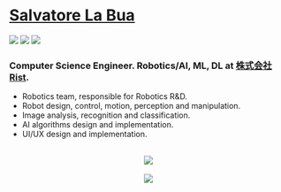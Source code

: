 <!--

### Hi there 👋

**slabua/slabua** is a ✨ _special_ ✨ repository because its `README.md` (this file) appears on your GitHub profile.

Here are some ideas to get you started:

- 🔭 I’m currently working on ...
- 🌱 I’m currently learning ...
- 👯 I’m looking to collaborate on ...
- 🤔 I’m looking for help with ...
- 💬 Ask me about ...
- 📫 How to reach me: ...
- 😄 Pronouns: ...
- ⚡ Fun fact: ...
-->

<!-- https://github.com/anuraghazra/github-readme-stats -->

# [Salvatore La Bua](http://www.slblabs.com)

[![](https://img.shields.io/twitter/follow/slabua?style=flat&color=blue&logo=Twitter&logoColor=blue&label=%40slabua&labelColor=1b1b1b)](https://twitter.com/slabua)
[![](https://img.shields.io/badge/-%40slabua-blue?style=flat&color=blue&logo=Linkedin&logoColor=blue&labelColor=1b1b1b)](https://www.linkedin.com/in/slabua)
[![](https://img.shields.io/badge/-slabua@gmail.com-blue?style=flat&color=blue&logo=Gmail&logoColor=blue&labelColor=1b1b1b)](mailto:slabua@gmail.com)

### Computer Science Engineer. Robotics/AI, ML, DL at [株式会社Rist](http://rist.co.jp).
- Robotics team, responsible for Robotics R&D.
- Robot design, control, motion, perception and manipulation.
- Image analysis, recognition and classification.
- AI algorithms design and implementation.
- UI/UX design and implementation.

<!--
<p align="center">
  <br />
  <a href="https://twitter.com/slabua">
    <img src="https://img.shields.io/twitter/follow/slabua?style=flat&color=blue&logo=Twitter&logoColor=blue&label=%40slabua&labelColor=1b1b1b">
  </a>&nbsp;
  <a href="https://www.linkedin.com/in/slabua/">
    <img src="https://img.shields.io/badge/-%40slabua-blue?style=flat&color=blue&logo=Linkedin&logoColor=blue&labelColor=1b1b1b">
  </a>&nbsp;
  <a href="mailto:slabua@gmail.com">
    <img src="https://img.shields.io/badge/-slabua@gmail.com-blue?style=flat&color=blue&logo=Gmail&logoColor=blue&labelColor=1b1b1b">
  </a>
  !--
  <a href="https://keybase.io/slabua">
    <img src="https://img.shields.io/keybase/pgp/slabua?style=flat&logoColor=00AEFF&labelColor=black&color=7fff00">
  </a> -->
</p>

<p align="center">
  <br />
  <a href="https://github.com/slabua">
    <img align="center" src="https://github-readme-stats.vercel.app/api?username=slabua&count_private=true&show_icons=true&theme=merko&include_all_commits=false" />
  </a>
  <br /><br />
  <a href="https://github.com/slabua">
    <img align="center" src="https://github-readme-stats.vercel.app/api/top-langs/?username=slabua&layout=compact&theme=merko&langs_count=20" />
  </a>
</p>
